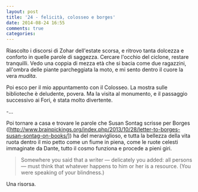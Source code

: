 ```yaml
---
layout: post
title: '24 - felicità, colosseo e borges'
date: 2014-08-24 16:55
comments: true
categories: 
---
```

Riascolto i discorsi di Zohar dell'estate scorsa, e ritrovo tanta dolcezza e conforto in quelle parole di saggezza. Cercare l'occhio del ciclone, restare tranquilli. Vedo una coppia di mezza età che si bacia come due ragazzini, all'ombra delle piante parcheggiata la moto, e mi sento dentro il cuore la vera *mudita*.

Poi esco per il mio appuntamento con il Colosseo. La mostra sulle biblioteche è deludente, povera. Ma la visita al monumento, e il passaggio successivo ai Fori, è stata molto divertente.

-...

Poi tornare a casa e trovare le parole che Susan Sontag scrisse per Borges ([http://www.brainpickings.org/index.php/2013/10/28/letter-to-borges-susan-sontag-on-books/]) ha del meraviglioso, e tutta la bellezza della vita ruota dentro il mio petto come un fiume in piena, come le ruote celesti immaginate da Dante, tutto il cosmo funziona e procede a pieni giri.

>  Somewhere you said that a writer — delicately you added: all persons — must think that whatever happens to him or her is a resource. (You were speaking of your blindness.)

Una risorsa.
